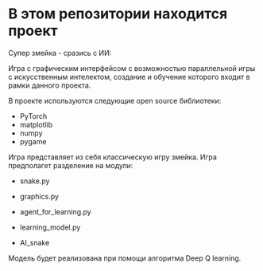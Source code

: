 # В этом репозитории находится проект

Супер змейка - сразись с ИИ:

Игра с графическим интерфейсом с возможностью параллельной игры с 
искусственным интелектом, создание и обучение которого входит в рамки данного проекта.

В проекте используются следующие open source библиотеки:
- PyTorch
- matplotlib
- numpy
- pygame

Игра представляет из себя классическую игру змейка.
Игра предполагет разделение на модули:
- snake.py 
- graphics.py

- agent_for_learning.py
- learning_model.py
- AI_snake

Модель будет реализована при помощи алгоритма Deep Q learning.
